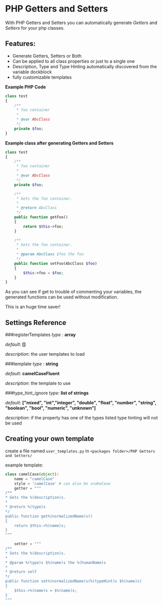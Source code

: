 PHP Getters and Setters
=======================


With PHP Getters and Setters you can automatically generate _Getters_ and _Setters_ for your php classes.

Features:
---------

* Generate Getters, Setters or Both
* Can be applied to all class properties or just to a single one
* Description, Type and Type Hinting automatically discovered from the variable dockblock
* fully customizable templates


**Example PHP Code**


```php
class test
{
    /**
     * foo container
     *
     * @var AbcClass
     */
    private $foo;
}
```

**Example class after generating Getters and Setters**

```php
class test
{
    /**
     * foo container
     *
     * @var AbcClass
     */
    private $foo;

    /**
     * Gets the foo container.
     *
     * @return AbcClass
     */
    public function getFoo()
    {
        return $this->foo;
    }

    /**
     * Sets the foo container.
     *
     * @param AbcClass $foo the foo
     */
    public function setFoo(AbcClass $foo)
    {
        $this->foo = $foo;
    }
}
```

As you can see if get to trouble of commenting your variables, the generated functions can be used without modification.

This is an huge time saver!

Settings Reference
------------------

###registerTemplates
_type_   : **array**

_default_: **[]**

_description_: the user templates to load

###template
_type_   : **string**

_default_: **camelCaseFluent**

_description_: the template to use

###type_hint_ignore
_type_: **list of strings**

_default_: **["mixed", "int","integer", "double", "float", "number", "string", "boolean", "bool", "numeric", "unknown"]**

_description_: if the property has one of the types listed type hinting will not be used


Creating your own template
--------------------------
create a file named ```user_templates.py``` in ```<packages folder>/PHP Getters and Setters/```

example template:
```python
class camelCase(object):
    name = "camelCase"
    style = 'camelCase' # can also be snakeCase
    getter = """
/**
* Gets the %(description)s.
*
* @return %(type)s
*/
public function get%(normalizedName)s()
{
    return $this->%(name)s;
}
"""

    setter = """
/**
* Sets the %(description)s.
*
* @param %(type)s $%(name)s the %(humanName)s
*
* @return self
*/
public function set%(normalizedName)s(%(typeHint)s $%(name)s)
{
    $this->%(name)s = $%(name)s;
}
"""
```
